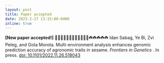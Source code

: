 ```yaml
---
layout: post
title: Paper accepted
date: 2023-2-27 13:15:00-0400
inline: true
---
```

<strong>[New paper accepted!]</strong> 🌷🌷🌷🌷🌷🌷🌷🌷🌷🌷🌷🌷☘️☘️☘️☘️☘️
Idan Sabag, Ye Bi, Zvi Peleg, and Gota Morota. Multi-environment analysis enhances genomic prediction accuracy of agronomic traits in sesame. <i> Frontiers in Genetics </i>. In press. [doi: 10.1101/2022.11.26.518043](https://doi.org/10.1101/2022.11.26.518043)